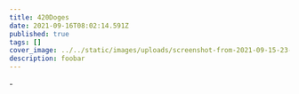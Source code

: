 ```yaml
---
title: 420Doges
date: 2021-09-16T08:02:14.591Z
published: true
tags: []
cover_image: ../../static/images/uploads/screenshot-from-2021-09-15-23-22-34.png
description: foobar
---
```

\-
